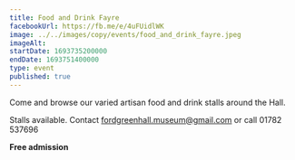 ```yaml
---
title: Food and Drink Fayre
facebookUrl: https://fb.me/e/4uFUidlWK
image: ../../images/copy/events/food_and_drink_fayre.jpeg
imageAlt: 
startDate: 1693735200000
endDate: 1693751400000
type: event
published: true
---
```

Come and browse our varied artisan food and drink stalls around the Hall.

Stalls available. Contact fordgreenhall.museum@gmail.com or call 01782 537696

**Free admission**

